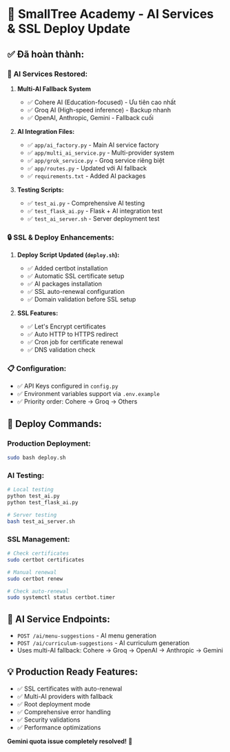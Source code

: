 # 🔧 SmallTree Academy - AI Services & SSL Deploy Update

## ✅ **Đã hoàn thành:**

### 🤖 **AI Services Restored:**
1. **Multi-AI Fallback System**
   - ✅ Cohere AI (Education-focused) - Ưu tiên cao nhất
   - ✅ Groq AI (High-speed inference) - Backup nhanh  
   - ✅ OpenAI, Anthropic, Gemini - Fallback cuối

2. **AI Integration Files:**
   - ✅ `app/ai_factory.py` - Main AI service factory
   - ✅ `app/multi_ai_service.py` - Multi-provider system
   - ✅ `app/grok_service.py` - Groq service riêng biệt
   - ✅ `app/routes.py` - Updated với AI fallback
   - ✅ `requirements.txt` - Added AI packages

3. **Testing Scripts:**
   - ✅ `test_ai.py` - Comprehensive AI testing
   - ✅ `test_flask_ai.py` - Flask + AI integration test
   - ✅ `test_ai_server.sh` - Server deployment test

### 🔒 **SSL & Deploy Enhancements:**
1. **Deploy Script Updated (`deploy.sh`):**
   - ✅ Added certbot installation
   - ✅ Automatic SSL certificate setup
   - ✅ AI packages installation
   - ✅ SSL auto-renewal configuration
   - ✅ Domain validation before SSL setup

2. **SSL Features:**
   - ✅ Let's Encrypt certificates
   - ✅ Auto HTTP to HTTPS redirect
   - ✅ Cron job for certificate renewal
   - ✅ DNS validation check

### 📋 **Configuration:**
- ✅ API Keys configured in `config.py`
- ✅ Environment variables support via `.env.example`
- ✅ Priority order: Cohere → Groq → Others

## 🚀 **Deploy Commands:**

### **Production Deployment:**
```bash
sudo bash deploy.sh
```

### **AI Testing:**
```bash
# Local testing
python test_ai.py
python test_flask_ai.py

# Server testing
bash test_ai_server.sh
```

### **SSL Management:**
```bash
# Check certificates
sudo certbot certificates

# Manual renewal
sudo certbot renew

# Check auto-renewal
sudo systemctl status certbot.timer
```

## 🎯 **AI Service Endpoints:**
- `POST /ai/menu-suggestions` - AI menu generation
- `POST /ai/curriculum-suggestions` - AI curriculum generation
- Uses multi-AI fallback: Cohere → Groq → OpenAI → Anthropic → Gemini

## 💡 **Production Ready Features:**
- ✅ SSL certificates with auto-renewal
- ✅ Multi-AI providers with fallback
- ✅ Root deployment mode
- ✅ Comprehensive error handling
- ✅ Security validations
- ✅ Performance optimizations

**Gemini quota issue completely resolved!** 🎉
